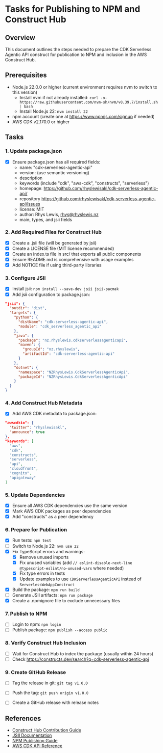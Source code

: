 # Tasks for Publishing to NPM and Construct Hub

## Overview
This document outlines the steps needed to prepare the CDK Serverless Agentic API construct for publication to NPM and inclusion in the AWS Construct Hub.

## Prerequisites
- Node.js 22.0.0 or higher (current environment requires nvm to switch to this version)
  - Install nvm if not already installed: `curl -o- https://raw.githubusercontent.com/nvm-sh/nvm/v0.39.7/install.sh | bash`
  - Install Node.js 22: `nvm install 22`
- npm account (create one at https://www.npmjs.com/signup if needed)
- AWS CDK v2.170.0 or higher

## Tasks

### 1. Update package.json
- [x] Ensure package.json has all required fields:
  - name: "cdk-serverless-agentic-api"
  - version: (use semantic versioning)
  - description
  - keywords (include "cdk", "aws-cdk", "constructs", "serverless")
  - homepage: https://github.com/rhyslewisakl/cdk-serverless-agentic-api/
  - repository https://github.com/rhyslewisakl/cdk-serverless-agentic-api/issues
  - license: MIT
  - author: Rhys Lewis, rhys@rhyslewis.nz
  - main, types, and jsii fields

### 2. Add Required Files for Construct Hub
- [x] Create a .jsii file (will be generated by jsii)
- [x] Create a LICENSE file (MIT license recommended)
- [x] Create an index.ts file in src/ that exports all public components
- [x] Ensure README.md is comprehensive with usage examples
- [x] Add NOTICE file if using third-party libraries

### 3. Configure JSII
- [x] Install jsii: `npm install --save-dev jsii jsii-pacmak`
- [x] Add jsii configuration to package.json:
```json
"jsii": {
  "outdir": "dist",
  "targets": {
    "python": {
      "distName": "cdk-serverless-agentic-api",
      "module": "cdk_serverless_agentic_api"
    },
    "java": {
      "package": "nz.rhyslewis.cdkserverlessagenticapi",
      "maven": {
        "groupId": "nz.rhyslewis",
        "artifactId": "cdk-serverless-agentic-api"
      }
    },
    "dotnet": {
      "namespace": "NZRhysLewis.CdkServerlessAgenticApi",
      "packageId": "NZRhysLewis.CdkServerlessAgenticApi"
    }
  }
}
```

### 4. Add Construct Hub Metadata
- [x] Add AWS CDK metadata to package.json:
```json
"awscdkio": {
  "twitter": "rhyslewisakl",
  "announce": true
},
"keywords": [
  "aws",
  "cdk",
  "constructs",
  "serverless",
  "api",
  "cloudfront",
  "cognito",
  "apigateway"
]
```

### 5. Update Dependencies
- [x] Ensure all AWS CDK dependencies use the same version
- [x] Mark AWS CDK packages as peer dependencies
- [x] Add "constructs" as a peer dependency

### 6. Prepare for Publication
- [x] Run tests: `npm test`
- [ ] Switch to Node.js 22: `nvm use 22`
- [x] Fix TypeScript errors and warnings:
  - [x] Remove unused imports
  - [x] Fix unused variables (add `// eslint-disable-next-line @typescript-eslint/no-unused-vars` where needed)
  - [x] Fix type errors in tests
  - [x] Update examples to use `CDKServerlessAgenticAPI` instead of `ServerlessWebAppConstruct`
- [x] Build the package: `npm run build`
- [ ] Generate JSII artifacts: `npm run package`
- [x] Create a .npmignore file to exclude unnecessary files

### 7. Publish to NPM
- [ ] Login to npm: `npm login`
- [ ] Publish package: `npm publish --access public`

### 8. Verify Construct Hub Inclusion
- [ ] Wait for Construct Hub to index the package (usually within 24 hours)
- [ ] Check https://constructs.dev/search?q=cdk-serverless-agentic-api

### 9. Create GitHub Release
- [ ] Tag the release in git: `git tag v1.0.0`
- [ ] Push the tag: `git push origin v1.0.0`
- [ ] Create a GitHub release with release notes


## References
- [Construct Hub Contribution Guide](https://constructs.dev/contribute)
- [JSII Documentation](https://aws.github.io/jsii/)
- [NPM Publishing Guide](https://docs.npmjs.com/packages-and-modules/contributing-packages-to-the-registry)
- [AWS CDK API Reference](https://docs.aws.amazon.com/cdk/api/latest/)